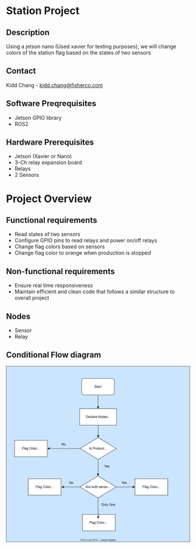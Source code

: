 # Station Project
## Description
Using a jetson nano (Used xavier for testing purposes), we will change colors of the station flag based on the states of two sensors

## Contact
Kidd Chang - kidd.chang@fisherco.com

## Software Preqrequisites
- Jetson GPIO library
- ROS2

## Hardware Prerequisites
- Jetson (Xavier or Nano)
- 3-Ch relay expansion board
- Relays
- 2 Sensors

# Project Overview

## Functional requirements
- Read states of two sensors
- Configure GPIO pins to read relays and power on/off relays 
- Change flag colors based on sensors
- Change flag color to orange when production is stopped

## Non-functional requirements
- Ensure real time responsiveness
- Maintain efficient and clean code that follows a similar structure to overall project

## Nodes
- Sensor
- Relay

## Conditional Flow diagram
![Flow diagram of the overall project](flowdiagram.drawio.svg)
